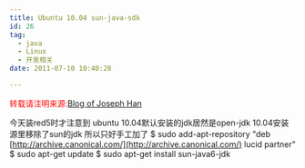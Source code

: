 ```yaml
---
title: Ubuntu 10.04 sun-java-sdk
id: 26
tag:
  - java
  - Linux
  - 开发相关
date: 2011-07-10 10:40:28

---
```


<span style="color: #ff0000;">转载请注明来源:</span>[Blog of Joseph Han](../ "Blog of Joseph Han")

今天装red5时才注意到
ubuntu 10.04默认安装的jdk居然是open-jdk
10.04安装源里移除了sun的jdk
所以只好手工加了
$ sudo add-apt-repository "deb [http://archive.canonical.com/](http://archive.canonical.com/) lucid partner"
$ sudo apt-get update
$ sudo apt-get install sun-java6-jdk